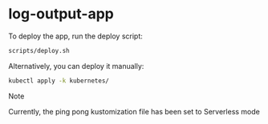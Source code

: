 # log-output-app

To deploy the app, run the deploy script:

```bash
scripts/deploy.sh
```

Alternatively, you can deploy it manually:

```bash
kubectl apply -k kubernetes/
```

> [!NOTE]
> Currently, the ping pong kustomization file has been set to Serverless mode